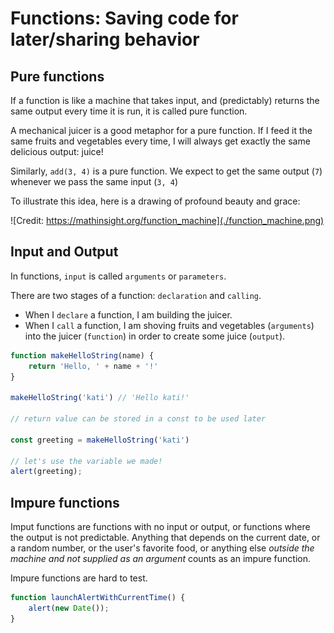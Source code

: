 Functions: Saving code for later/sharing behavior
===


## Pure functions

If a function is like a machine that takes input, and (predictably) returns the same output every time it is run, it is called pure function.

A mechanical juicer is a good metaphor for a pure function. If I feed it the same fruits and vegetables every time, I will always get exactly the same delicious output: juice!

Similarly, `add(3, 4)` is a pure function. We expect to get the same output (`7`) whenever we pass the same input (`3, 4`)

To illustrate this idea, here is a drawing of profound beauty and grace:

![Credit: https://mathinsight.org/function_machine](./function_machine.png)

## Input and Output

In functions, `input` is called `arguments` or `parameters`.

There are two stages of a function: `declaration` and `calling`. 
- When I `declare` a function, I am building the juicer. 
- When I `call` a function, I am shoving fruits and vegetables (`arguments`) into the juicer (`function`) in order to create some juice (`output`).

```js
function makeHelloString(name) {
    return 'Hello, ' + name + '!'
}

makeHelloString('kati') // 'Hello kati!'

// return value can be stored in a const to be used later

const greeting = makeHelloString('kati')

// let's use the variable we made!
alert(greeting);
```

## Impure functions

Imput functions are functions with no input or output, or functions where the output is not predictable. Anything that depends on the current date, or a random number, or the user's favorite food, or anything else _outside the machine and not supplied as an argument_ counts as an impure function.

Impure functions are hard to test.

```js
function launchAlertWithCurrentTime() {
    alert(new Date());
}
```